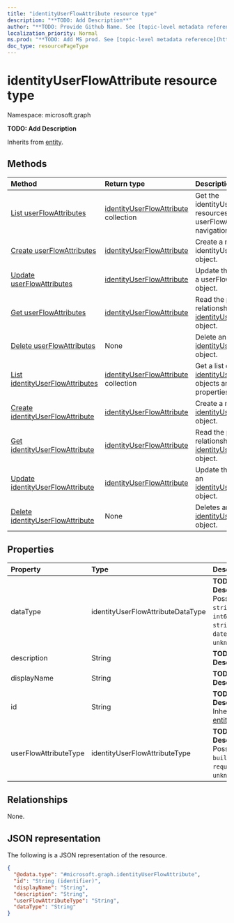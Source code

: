 ```yaml
---
title: "identityUserFlowAttribute resource type"
description: "**TODO: Add Description**"
author: "**TODO: Provide Github Name. See [topic-level metadata reference](https://msgo.azurewebsites.net/add/document/guidelines/metadata.html#topic-level-metadata)**"
localization_priority: Normal
ms.prod: "**TODO: Add MS prod. See [topic-level metadata reference](https://msgo.azurewebsites.net/add/document/guidelines/metadata.html#topic-level-metadata)**"
doc_type: resourcePageType
---
```


# identityUserFlowAttribute resource type

Namespace: microsoft.graph

**TODO: Add Description**


Inherits from [entity](../resources/entity.md).

## Methods
|Method|Return type|Description|
|:---|:---|:---|
|[List userFlowAttributes](../api/identitycontainer-list-userflowattributes.md)|[identityUserFlowAttribute](../resources/identityuserflowattribute.md) collection|Get the identityUserFlowAttribute resources from the userFlowAttributes navigation property.|
|[Create userFlowAttributes](../api/identitycontainer-post-userflowattributes.md)|[identityUserFlowAttribute](../resources/identityuserflowattribute.md)|Create a new identityUserFlowAttribute object.|
|[Update userFlowAttributes](../api/identitycontainer-update-userflowattributes.md)|[identityUserFlowAttribute](../resources/identityuserflowattribute.md)|Update the properties of a userFlowAttributes object.|
|[Get userFlowAttributes](../api/identitycontainer-get-identityuserflowattribute.md)|[identityUserFlowAttribute](../resources/identityuserflowattribute.md)|Read the properties and relationships of an [identityUserFlowAttribute](../resources/identityuserflowattribute.md) object.|
|[Delete userFlowAttributes](../api/identitycontainer-delete-userflowattributes.md)|None|Delete an [identityUserFlowAttribute](../resources/identityuserflowattribute.md) object.|
|[List identityUserFlowAttributes](../api/identityuserflowattribute-list.md)|[identityUserFlowAttribute](../resources/identityuserflowattribute.md) collection|Get a list of the [identityUserFlowAttribute](../resources/identityuserflowattribute.md) objects and their properties.|
|[Create identityUserFlowAttribute](../api/identityuserflowattribute-create.md)|[identityUserFlowAttribute](../resources/identityuserflowattribute.md)|Create a new [identityUserFlowAttribute](../resources/identityuserflowattribute.md) object.|
|[Get identityUserFlowAttribute](../api/identityuserflowattribute-get.md)|[identityUserFlowAttribute](../resources/identityuserflowattribute.md)|Read the properties and relationships of an [identityUserFlowAttribute](../resources/identityuserflowattribute.md) object.|
|[Update identityUserFlowAttribute](../api/identityuserflowattribute-update.md)|[identityUserFlowAttribute](../resources/identityuserflowattribute.md)|Update the properties of an [identityUserFlowAttribute](../resources/identityuserflowattribute.md) object.|
|[Delete identityUserFlowAttribute](../api/identityuserflowattribute-delete.md)|None|Deletes an [identityUserFlowAttribute](../resources/identityuserflowattribute.md) object.|

## Properties
|Property|Type|Description|
|:---|:---|:---|
|dataType|identityUserFlowAttributeDataType|**TODO: Add Description**. Possible values are: `string`, `boolean`, `int64`, `stringCollection`, `dateTime`, `unknownFutureValue`.|
|description|String|**TODO: Add Description**|
|displayName|String|**TODO: Add Description**|
|id|String|**TODO: Add Description** Inherited from [entity](../resources/entity.md)|
|userFlowAttributeType|identityUserFlowAttributeType|**TODO: Add Description**. Possible values are: `builtIn`, `custom`, `required`, `unknownFutureValue`.|

## Relationships
None.

## JSON representation
The following is a JSON representation of the resource.
<!-- {
  "blockType": "resource",
  "keyProperty": "id",
  "@odata.type": "microsoft.graph.identityUserFlowAttribute",
  "baseType": "microsoft.graph.entity",
  "openType": false
}
-->
``` json
{
  "@odata.type": "#microsoft.graph.identityUserFlowAttribute",
  "id": "String (identifier)",
  "displayName": "String",
  "description": "String",
  "userFlowAttributeType": "String",
  "dataType": "String"
}
```

